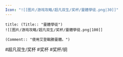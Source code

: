 ```yaml
---
Icon: "![[图片/游戏攻略/超凡双生/奖杯/靈體學徒.png|30]]"
---
```

```ad-common-bronze-trophy
title: (Title:: "靈體學徒")
![[图片/游戏攻略/超凡双生/奖杯/靈體學徒.png|100]]

(Comment:: "使用艾登戰勝靈體。")
```

#超凡双生/奖杯 #奖杯 #奖杯/铜
